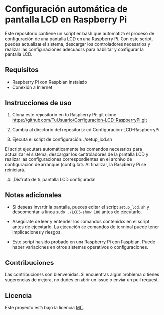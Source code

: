 # Configuración automática de pantalla LCD en Raspberry Pi

Este repositorio contiene un script en bash que automatiza el proceso de configuración de una pantalla LCD en una Raspberry Pi. Con este script, puedes actualizar el sistema, descargar los controladores necesarios y realizar las configuraciones adecuadas para habilitar y configurar la pantalla LCD.

## Requisitos

- Raspberry Pi con Raspbian instalado
- Conexión a Internet

## Instrucciones de uso

1. Clona este repositorio en tu Raspberry Pi:
git clone https://github.com/TuUsuario/Configuracion-LCD-RaspberryPi.git

2. Cambia al directorio del repositorio:
cd Configuracion-LCD-RaspberryPi

3. Ejecuta el script de configuración:
./setup_lcd.sh

El script ejecutará automáticamente los comandos necesarios para actualizar el sistema, descargar los controladores de la pantalla LCD y realizar las configuraciones correspondientes en el archivo de configuración de arranque (config.txt). Al finalizar, la Raspberry Pi se reiniciará.

4. ¡Disfruta de tu pantalla LCD configurada!

## Notas adicionales

- Si deseas invertir la pantalla, puedes editar el script `setup_lcd.sh` y descomentar la línea `sudo ./LCD5-show 180` antes de ejecutarlo.

- Asegúrate de leer y entender los comandos contenidos en el script antes de ejecutarlo. La ejecución de comandos de terminal puede tener implicaciones y riesgos.

- Este script ha sido probado en una Raspberry Pi con Raspbian. Puede haber variaciones en otros sistemas operativos o configuraciones.

## Contribuciones

Las contribuciones son bienvenidas. Si encuentras algún problema o tienes sugerencias de mejora, no dudes en abrir un issue o enviar un pull request.

## Licencia

Este proyecto está bajo la licencia [MIT](LICENSE).


